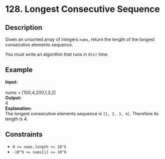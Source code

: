 # 128. Longest Consecutive Sequence

## Description

Given an unsorted array of integers `nums`, return the length of the longest consecutive elements sequence.

You must write an algorithm that runs in `O(n)` time.

## Example

**Input:**  
<br>
nums = [100,4,200,1,3,2]
<br>
**Output:**
<br>
4
<br>
**Explanation:**
<br>
The longest consecutive elements sequence is `[1, 2, 3, 4]`. Therefore its length is 4.

## Constraints

- `0 <= nums.length <= 10^5`
- `-10^9 <= nums[i] <= 10^9`


